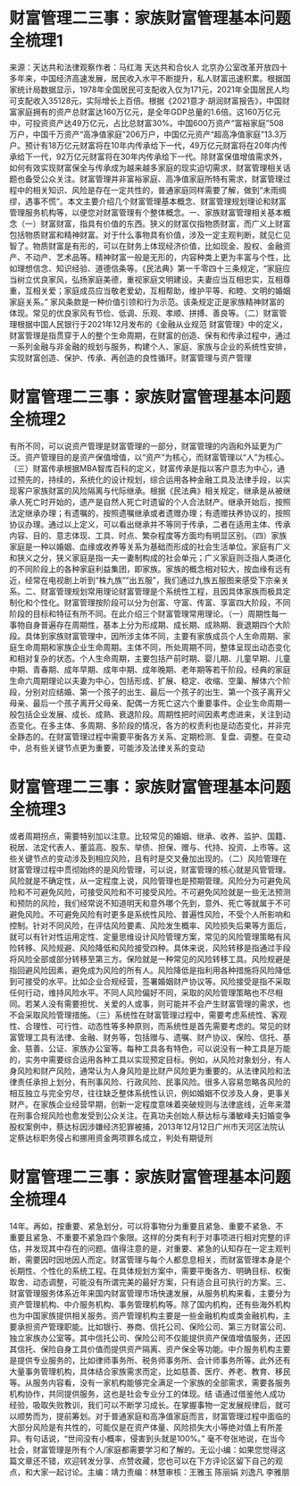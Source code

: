# 财富管理二三事：家族财富管理基本问题全梳理1

来源：天达共和法律观察作者：马红海 天达共和合伙人 北京办公室改革开放四十多年来，中国经济高速发展，居民收入水平不断提升，私人财富迅速积累。根据国家统计局数据显示，1978年全国居民可支配收入仅为171元，2021年全国居民人均可支配收入35128元，实际增长上百倍。根据《2021意才·胡润财富报告》，中国财富家庭拥有的资产总财富达160万亿元，是全年GDP总量的1.6倍。这160万亿元中，可投资资产达49万亿元，占比总财富30%。中国600万资产“富裕家庭”508万户，中国千万资产“高净值家庭”206万户，中国亿元资产“超高净值家庭”13.3万户。预计有18万亿元财富将在10年内传承给下一代，49万亿元财富将在20年内传承给下一代，92万亿元财富将在30年内传承给下一代。除财富保值增值需求外，如何有效实现财富保全与传承成为越来越多家庭的现实迫切需求，财富管理相关话题也备受公众关注。财富管理并非富裕家庭、高净值家庭所特有需求，财富管理过程中的相关知识、风险是存在一定共性的，普通家庭同样需要了解，做到“未雨绸缪，遇事不慌”。本文主要介绍几个财富管理基本概念、财富管理规划理论和财富管理服务机构等，以便您对财富管理有个整体概念。一、家族财富管理相关基本概念（一）财富财富，指具有价值的东西。狭义的财富仅指物质财富，而广义上财富包括物质财富和精神财富。对于什么事物具有价值，涉及一定主观判断，就见仁见智了。物质财富是有形的，可以在财务上体现经济价值，比如现金、股权、金融资产、不动产、艺术品等。精神财富一般是无形的，内容种类上更为丰富与个性，比如理想信念、知识经验、道德信条等。《民法典》第一千零四十三条规定，“家庭应当树立优良家风，弘扬家庭美德，重视家庭文明建设。夫妻应当互相忠实，互相尊重，互相关爱；家庭成员应当敬老爱幼，互相帮助，维护平等、和睦、文明的婚姻家庭关系。” 家风条款是一种价值引领和行为示范。该条规定正是家族精神财富的体现。常见的优良家风有节俭、低调、乐观、孝顺、拼搏、善良等。（二）财富管理根据中国人民银行于2021年12月发布的《金融从业规范 财富管理》中的定义，财富管理是指贯穿于人的整个生命周期，在财富的创造、保有和传承过程中，通过一系列金融与非金融的规划与服务，构建个人、家庭、家族与企业的系统性安排，实现财富创造、保护、传承、再创造的良性循环。财富管理与资产管理

# 财富管理二三事：家族财富管理基本问题全梳理2

有所不同，可以说资产管理是财富管理的一部分，财富管理的内涵和外延更为广泛。资产管理目的是资产保值增值，以“资产”为核心，而财富管理以“人”为核心。（三）财富传承根据MBA智库百科的定义，财富传承是指以客户意志为中心，通过预先的，持续的，系统化的设计规划，综合运用各种金融工具及法律手段，以实现客户家族财富的风险隔离与代际继承。根据《民法典》相关规定，继承是从被继承人死亡时开始的，遗产是自然人死亡时遗留的个人合法财产。继承开始后，按照法定继承办理；有遗嘱的，按照遗嘱继承或者遗赠办理；有遗赠扶养协议的，按照协议办理。通过以上定义，可以看出继承并不等同于传承，二者在适用主体、传承内容、目的、意志体现、工具、时点、繁杂程度等方面均有明显区别。（四）家族家庭是一种以婚姻、血缘或收养等关系为基础而形成的社会生活单位。家庭有广义和狭义之分，狭义家庭是指一夫一妻制构成的社会单元；广义家庭则泛指人类进化的不同阶段上的各种家庭利益集团，即家族。家族的概念相对较大，按血缘有远有近，经常在电视剧上听到“株九族”“出五服”，我们通过九族五服图来感受下宗亲关系。二、财富管理规划常用理论财富管理是个系统性工程，且因具体家族而极具定制化和个性化。财富管理按阶段可以分为创富、守富、传富、享富四大阶段，不同阶段的目标和特征有所不同。在此介绍三个财富管理常用理论。（一）周期性每一事物自身普遍存在周期性，基本上分为形成期、成长期、成熟期、衰退期四个大阶段。具体到家族财富管理中，因所涉主体不同，主要有家族成员个人生命周期、家庭生命周期和家族企业生命周期。主体不同，所处周期不同，整体呈现出动态变化和相对复杂的状态。个人生命周期，主要包括产前时期、婴儿期、儿童早期、儿童中期、青春期、成年早期、成年中期、成年晚期、老年期等若干阶段。经典的家庭生命六周期理论以夫妻为中心，包括形成、扩展、稳定、收缩、空巢、解体六个阶段，分别对应结婚、第一个孩子的出生、最后一个孩子的出生、第一个孩子离开父母亲、最后一个孩子离开父母亲、配偶一方死亡这六个重要事件。企业生命周期一般包括企业发展、成长、成熟、衰退阶段。周期性把时间因素考虑进来，关注到动态变化。在多主体、多周期、多阶段的情况，各方的权责利也是动态变化，并非完全静态的。在财富管理过程中需要平衡各方关系、定期检测、复盘、调整。在变动中，总有些关键节点更为重要，可能涉及法律关系的变动

# 财富管理二三事：家族财富管理基本问题全梳理3

或者周期拐点，需要特别加以注意。比较常见的婚姻、继承、收养、监护、国籍、税居、法定代表人、董监高、股东、举债、担保、赠与、代持、投资、上市等。这些关键节点的变动涉及到相应风险，且有时是交叉叠加出现的。（二）风险管理在财富管理过程中贯彻始终的是风险管理，可以说，财富管理的核心就是风管管理。风险就是不确定性，从一定程度上说，风险管理也是预期管理。风险分为可避免风险和不可避免风险，可接受风险和不可接受风险。不可避免风险就是一些无法预测和预防的风险，我们经常说不知道明天和意外哪个先到，意外、死亡等就属于不可避免风险。不可避免风险有时更多是系统性风险、普遍性风险，不受个人所影响和控制。针对不同风险，在评估风险要素、风险发生概率、风险损失后果等方面后，就可以有针对性运用定性、定量思维设计风险管理方案，常见的风险管理策略有风险转移、风险规避、风险降低和风险接受四种。具体来说，风险转移是指通过手段将风险全部或部分转移至第三方。保险就是一种常见的风险转移工具。风险规避是指回避风险因素，避免成为风险的所有人。风险降低是指利用各种措施将风险降低到可接受的水平。比如企业合规经营，签署婚姻财产协议等。风险接受是指不采取任何行动，维持风险水平。不同人风险偏好不同，采取的风险管理策略也不尽相同。若某人没有需要担忧、关爱的人或事，则可能并不会产生财富管理的需求，也不会采取风险管理措施。（三）系统性在财富管理过程中，需要考虑系统性、客观性、合理性、可行性、动态性等多种原则，而系统性是首先需要考虑的。常见的财富管理工具有法律、金融、财务等，包括赠与、遗嘱、财产协议、保险、信托、基金、慈善、公证、家族办公室等。每种工具各有特色，可以说没有一种工具是万能的，实务中需要综合运用各种工具以实现预定目标。例如，从风险对象划分，有人身风险和财产风险，通常认为人身风险是比财产风险更为重要的。从法律风险和法律责任承担上划分，有刑事风险、行政风险、民事风险。很多人容易忽略各风险的相互独立与完全穷尽，往往缺乏整体系统性认识，例如婚姻不仅涉及人身，更事关财产。在家族企业经营早期，创新一定程度意味着突破规则与法律底线，近年来潜在刑事合规风险也愈发受到公众关注。在真功夫创始人蔡达标与潘敏峰夫妇婚变争股权案例中，蔡达标因涉嫌经济犯罪被捕，2013年12月12日广州市天河区法院认定蔡达标职务侵占和挪用资金两项罪名成立，判处有期徒刑

# 财富管理二三事：家族财富管理基本问题全梳理4

14年。再如，按重要、紧急划分，可以将事物分为重要且紧急、重要不紧急、不重要且紧急、不重要不紧急四个象限。这样的分类有利于对事项进行相对完整的评估，并发现其中存在的问题。值得注意的是，对重要、紧急的认知存在一定主观判断，需要因时因地因人而定。财富管理与每个人都息息相关，而财富管理本身是个长期性、个性化的系统工程。在具体规划方案中，需要平衡各方、明确目标、权衡取舍、动态调整，可能没有所谓完美的最好方案，只有适合且可执行的方案。三、财富管理服务体系近年来国内财富管理市场快速发展，从服务机构来看，主要分为资产管理机构、中介服务机构、事务管理机构等。除了国内机构，还有些海外机构也为中国家族提供相关服务。资产管理机构主要是一些金融机构或类金融机构，主要承担资产管理职能。比如银行、券商、信托公司、保险公司、第三方财富公司、独立家族办公室等。其中信托公司、保险公司不仅能提供资产保值增值服务，还因其信托、保险自身工具价值而提供资产隔离、资产保全等功能。中介服务机构主要是提供专业服务的，比如律师事务所、税务师事务所、会计师事务所等。此外还有大量事务管理机构，具体结合家族需求而定，比如慈善、医疗、养老、教育、移民等。从服务内容看，没有一家机构能够完全满足一个家族的全部需求，需要各服务机构协作，共同提供服务，这也是社会专业分工的体现。结 语通过借鉴他人成功经验，吸取失败教训，我们可以不断学习成长。在掌握事物一定发展规律后，就可以顺势而为，提前筹划。对于普通家庭和高净值家庭而言，财富管理过程中面临的大部分风险是有共性的，可能仅是在资产体量、风险损失大小等绝对值上有所差异。有句话说，“世间没有小概率，侵害到头就是100%。” 毫不夸张地说，在当今社会，财富管理是所有个人/家庭都需要学习和了解的。无讼小编：如果您觉得这篇文章还不错，欢迎转发分享、点赞收藏，您也可以在下方评论区留下自己的观点，和大家一起讨论。主编：靖力责编：林慧审核：王雅玉 陈丽娟 刘逸凡 李雅朋

